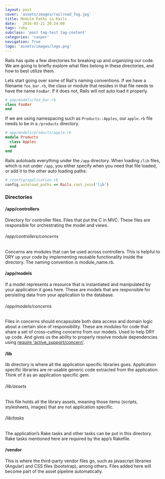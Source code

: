 ```yaml
---
layout: post
cover: 'assets/images/railroad_fog.jpg'
title: Module Paths in Rails
date:   2016-05-21 20:24:00
tags: ruby 
subclass: 'post tag-test tag-content'
categories: 'casper'
navigation: True
logo: 'assets/images/logo.png'
---
```


Rails has quite a few directories for breaking up and organizing our code. We are going to briefly explore what files belong in these directories, and how to best utilize them.

Lets start going over some of Rail's naming conventions. If we have a filename `foo_bar.rb`, the class or module that resides in that file needs to have the name `FooBar`. If it does not, Rails will not auto load it properly. 

````ruby
# app/models/foo_bar.rb
class FooBar
end
````
If we are using namespacing such as `Products::Apples`, our `apple.rb` file needs to be in a `/products` directory.

````ruby
# app/models/products/apple.rb
module Products
  class Apples
  end
end
````

Rails autoloads everything under the `/app` directory. When loading `/lib` files, which is not under `/app`, you either specify when you need that file loaded, or add it to the other auto loading paths:

````ruby
# /config/application.rb
config.autoload_paths << Rails.root.join('lib')
````

### Directories

#### /app/controllers

Directory for controller files. Files that put the C in MVC. These files are responsible for orchestrating the model and views. 

###### /app/controllers/concerns

Concerns are modules that can be used across controllers. This is helpful to DRY up your code by implementing reusable functionality inside the directory. The naming convention is module_name.rb.

#### /app/models

If a model represents a resource that is instantiated and manipulated by your application it goes here. These are models that are responsible for persisting data from your application to the database.

###### /app/models/concerns

Files in concerns should encapsulate both data access and domain logic about a certain slice of responsibility. These are modules for code that share a set of cross-cutting concerns from our models. Used to help DRY up code. And gives us the ability to properly resolve module dependencies using [require 'active_support/concern'](http://api.rubyonrails.org/classes/ActiveSupport/Concern.html).

#### /lib

lib directory is where all the application specific libraries goes. Application specific libraries are re-usable generic code extracted from the application. Think of it as an application specific gem.

###### /lib/assets

This file holds all the library assets, meaning those items (scripts, stylesheets, images) that are not application specific.

###### /lib/tasks

The application’s Rake tasks and other tasks can be put in this directory. Rake tasks mentioned here are required by the app’s Rakefile.

#### /vendor 

This is where the third-party vendor files go, such as javascript libraries (Angular) and CSS files (bootstrap), among others. Files added here will become part of the asset pipeline automatically.


